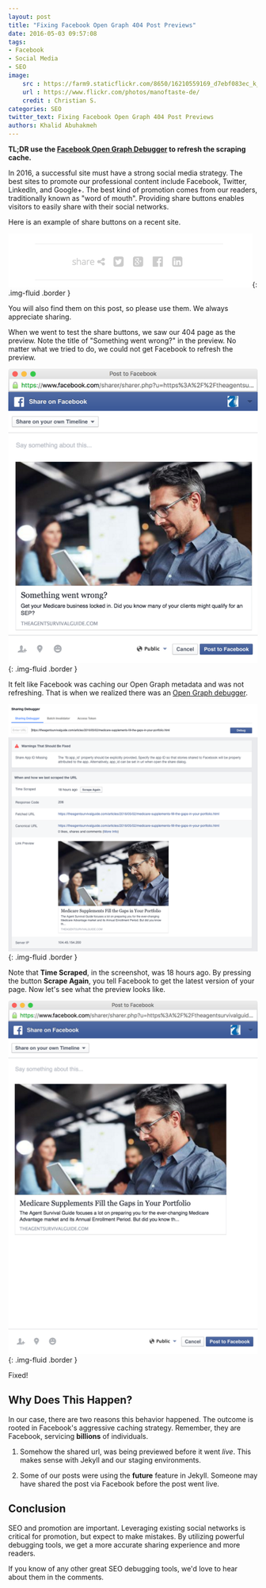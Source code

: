 ```yaml
---
layout: post
title: "Fixing Facebook Open Graph 404 Post Previews"
date: 2016-05-03 09:57:08
tags:
- Facebook
- Social Media
- SEO
image:
    src : https://farm9.staticflickr.com/8650/16210559169_d7ebf083ec_k_d.jpg
    url : https://www.flickr.com/photos/manoftaste-de/
    credit : Christian S.
categories: SEO
twitter_text: Fixing Facebook Open Graph 404 Post Previews
authors: Khalid Abuhakmeh
---
```


**TL;DR use the [Facebook Open Graph Debugger](https://developers.facebook.com/tools/debug/) to refresh the scraping cache.**

In 2016, a successful site must have a strong social media strategy. The best sites to promote our professional content include Facebook, Twitter, LinkedIn, and Google+. The best kind of promotion comes from our readers, traditionally known as "word of mouth". Providing share buttons enables visitors to easily share with their social networks.

Here is an example of share buttons on a recent site. 

![share buttons](/images/fixing-facebook-404-share/share-buttons-agent-survival-guide.png){: .img-fluid .border }

You will also find them on this post, so please use them. We always appreciate sharing.

When we went to test the share buttons, we saw our 404 page as the preview. Note the title of  "Something went wrong?" in the preview. No matter what we tried to do, we could not get Facebook to refresh the preview.

![share buttons](/images/fixing-facebook-404-share/share-404-error.png){: .img-fluid .border }

It felt like Facebook was caching our Open Graph metadata and was not refreshing. That is when we realized there was an [Open Graph debugger](https://developers.facebook.com/tools/debug/).

![Facebook Open Graph Debugger](/images/fixing-facebook-404-share/facebook-debugger-screenshot.png){: .img-fluid .border }

Note that **Time Scraped**, in the screenshot, was 18 hours ago. By pressing the button **Scrape Again**, you tell Facebook to get the latest version of your page. Now let's see what the preview looks like.

![Facebook Preview Fixed](/images/fixing-facebook-404-share/facebook-preview-fixed.png){: .img-fluid .border }

Fixed!

## Why Does This Happen?

In our case, there are two reasons this behavior happened. The outcome is rooted in Facebook's aggressive caching strategy. Remember, they are Facebook, servicing **billions** of individuals.

1. Somehow the shared url, was being previewed before it went *live*. This makes sense with Jekyll and our staging environments.

2. Some of our posts were using the **future** feature in Jekyll. Someone may have shared the post via Facebook before the post went live.

## Conclusion

SEO and promotion are important. Leveraging existing social networks is critical for promotion, but expect to make mistakes. By utilizing powerful debugging tools, we get a more accurate sharing experience and more readers.

If you know of any other great SEO debugging tools, we'd love to hear about them in the comments.